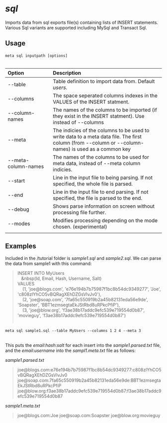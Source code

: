 # *sql*

Imports data from sql exports file(s) containing lists of INSERT statements. Various Sql variants are supported including MySql and Transact Sql.

## Usage

`meta sql inputpath [options]`
&nbsp;<br>
&nbsp;<br>

| Option | Description |
| :--- | :--- |
| --table| Table definition to import data from. Default *users*.|
| --columns| The space seperated columns indexes in the VALUES of the INSERT statment.|
| --column-names| The names of the columns to be imported (if they exist in the INSERT statment). Use instead of --columns|
| --meta| The indicies of the columns to be used to write data to a meta data file. The first column (from --column or --column-names) is used as a common key |
| --meta-column-names| The names of the columns to be used for meta data, instead of --meta column indicies.|
| --start | Line in the input file to being parsing. If not specified, the whole file is parsed.|
| --end | Line in the input file to end parsing. If not specified, the file is parsed to the end.|
| --debug | Shows parse information on screen without processing file further.|
| --modes | Modifies processing depending on the mode chosen. (experimental)|
| <img width=350> | |			

 
## Examples

Included in the /tutorial folder is *sample1.sql* and *sample2.sql*. We can parse the data from sample1 with this command:

>INSERT INTO MyUsers<br>
>&nbsp;&nbsp;&nbsp;&nbsp(Id, Email, Hash, Username, Salt)<br>
>VALUES<br>
>&nbsp;&nbsp;&nbsp;&nbsp;(1, 'joe<span>@blogs.com', 'e76e194b7b75987f1bc8b54dc9349277', 'Joe', 'c808zlYhCO5vBQRagXEhDZGsVlvJv0'),<br>
>&nbsp;&nbsp;&nbsp;&nbsp;(2, 'joe<span>@soap.com', '7fa65c550919b2a45b82131eda56e9de', 'Soapster', 'BBT1ezmsegtaEkJStRbd8uRPkcPfiP'),<br>
>&nbsp;&nbsp;&nbsp;&nbsp;(3, 'joe<span>@blow.org', 'f3ae38b17addc9efc539e719554d0b87', 'movieguy', 'f3ae38b17addc9efc539e719554d0b87')<br>
&nbsp;<br>
  
`meta sql sample1.sql --table MyUsers --columns 1 2 4 --meta 3`
&nbsp;<br>
&nbsp;<br>

This puts the *email*:*hash*:*salt* for each insert into the *sample1.parsed.txt* file, and the *email*:*username* into the *sampl1.meta.txt* file as follows:

*sample1.parsed.txt*
>joe<span>@blogs.com:e76e194b7b75987f1bc8b54dc9349277:c808zlYhCO5vBQRagXEhDZGsVlvJv0<br>
>joe<span>@soap.com:7fa65c550919b2a45b82131eda56e9de:BBT1ezmsegtaEkJStRbd8uRPkcPfiP<br>
>joe<span>@blow.org:f3ae38b17addc9efc539e719554d0b87:f3ae38b17addc9efc539e719554d0b87<br>

*sample1.meta.txt*
>joe<span>@blogs.com:Joe
>joe<span>@soap.com:Soapster
>joe<span>@blow.org:movieguy

